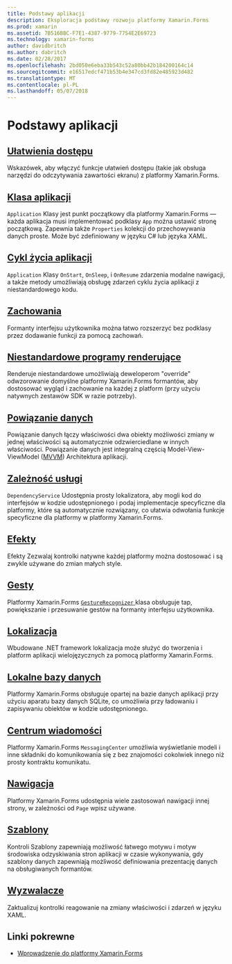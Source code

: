 ```yaml
---
title: Podstawy aplikacji
description: Eksploracja podstawy rozwoju platformy Xamarin.Forms
ms.prod: xamarin
ms.assetid: 7B516BBC-F7E1-4387-9779-7754E2E69723
ms.technology: xamarin-forms
author: davidbritch
ms.author: dabritch
ms.date: 02/28/2017
ms.openlocfilehash: 2bd050e6eba33b543c52a80bb42b184200164c14
ms.sourcegitcommit: e16517edcf471b53b4e347cd3fd82e485923d482
ms.translationtype: MT
ms.contentlocale: pl-PL
ms.lasthandoff: 05/07/2018
---
```

# <a name="application-fundamentals"></a>Podstawy aplikacji

## <a name="accessibilityaccessibilityindexmd"></a>[Ułatwienia dostępu](accessibility/index.md)

Wskazówek, aby włączyć funkcje ułatwień dostępu (takie jak obsługa narzędzi do odczytywania zawartości ekranu) z platformy Xamarin.Forms.

## <a name="app-classapplication-classmd"></a>[Klasa aplikacji](application-class.md)

`Application` Klasy jest punkt początkowy dla platformy Xamarin.Forms — każda aplikacja musi implementować podklasy `App` można ustawić stronę początkową. Zapewnia także `Properties` kolekcji do przechowywania danych proste. Może być zdefiniowany w języku C# lub języka XAML.

## <a name="app-lifecycleapp-lifecyclemd"></a>[Cykl życia aplikacji](app-lifecycle.md)

`Application` Klasy `OnStart`, `OnSleep`, i `OnResume` zdarzenia modalne nawigacji, a także metody umożliwiają obsługę zdarzeń cyklu życia aplikacji z niestandardowego kodu.

## <a name="behaviorsbehaviorsindexmd"></a>[Zachowania](behaviors/index.md)

Formanty interfejsu użytkownika można łatwo rozszerzyć bez podklasy przez dodawanie funkcji za pomocą zachowań.

## <a name="custom-rendererscustom-rendererindexmd"></a>[Niestandardowe programy renderujące](custom-renderer/index.md)

Renderuje niestandardowe umożliwiają deweloperom "override" odwzorowanie domyślne platformy Xamarin.Forms formantów, aby dostosować wygląd i zachowanie na każdej z platform (przy użyciu natywnych zestawów SDK w razie potrzeby).

## <a name="data-bindingdata-bindingindexmd"></a>[Powiązanie danych](data-binding/index.md)

Powiązanie danych łączy właściwości dwa obiekty możliwości zmiany w jednej właściwości są automatycznie odzwierciedlane w innych właściwości. Powiązanie danych jest integralną częścią Model-View-ViewModel ([MVVM](~/xamarin-forms/enterprise-application-patterns/mvvm.md)) Architektura aplikacji.

## <a name="dependency-servicedependency-serviceindexmd"></a>[Zależność usługi](dependency-service/index.md)

`DependencyService` Udostępnia prosty lokalizatora, aby mogli kod do interfejsów w kodzie udostępnionego i podaj implementacje specyficzne dla platformy, które są automatycznie rozwiązany, co ułatwia odwołania funkcje specyficzne dla platformy w platformy Xamarin.Forms.

## <a name="effectseffectsindexmd"></a>[Efekty](effects/index.md)

Efekty Zezwalaj kontrolki natywne każdej platformy można dostosować i są zwykle używane do zmian małych style.

## <a name="gesturesgesturesindexmd"></a>[Gesty](gestures/index.md)

Platformy Xamarin.Forms [ `GestureRecognizer` ](https://developer.xamarin.com/api/type/Xamarin.Forms.GestureRecognizer/) klasa obsługuje tap, powiększanie i przesuwanie gestów na formanty interfejsu użytkownika.

## <a name="localizationlocalizationindexmd"></a>[Lokalizacja](localization/index.md)

Wbudowane .NET framework lokalizacja może służyć do tworzenia i platform aplikacji wielojęzycznych za pomocą platformy Xamarin.Forms.

## <a name="local-databasesdatabasesmd"></a>[Lokalne bazy danych](databases.md)

Platformy Xamarin.Forms obsługuje opartej na bazie danych aplikacji przy użyciu aparatu bazy danych SQLite, co umożliwia przy ładowaniu i zapisywaniu obiektów w kodzie udostępnionego.

## <a name="messaging-centermessaging-centermd"></a>[Centrum wiadomości](messaging-center.md)

Platformy Xamarin.Forms `MessagingCenter` umożliwia wyświetlanie modeli i inne składniki do komunikowania się z bez znajomości cokolwiek innego niż prosty kontraktu komunikatu.

## <a name="navigationnavigationindexmd"></a>[Nawigacja](navigation/index.md)

Platformy Xamarin.Forms udostępnia wiele zastosowań nawigacji innej strony, w zależności od `Page` wpisz używane.

## <a name="templatestemplatesindexmd"></a>[Szablony](templates/index.md)

Kontroli Szablony zapewniają możliwość łatwego motywu i motyw środowiska odzyskiwania stron aplikacji w czasie wykonywania, gdy szablony danych zapewniają możliwość definiowania prezentację danych na obsługiwanych formantów.

## <a name="triggerstriggersmd"></a>[Wyzwalacze](triggers.md)

Zaktualizuj kontrolki reagowanie na zmiany właściwości i zdarzeń w języku XAML.


## <a name="related-links"></a>Linki pokrewne

- [Wprowadzenie do platformy Xamarin.Forms](~/xamarin-forms/get-started/introduction-to-xamarin-forms.md)
